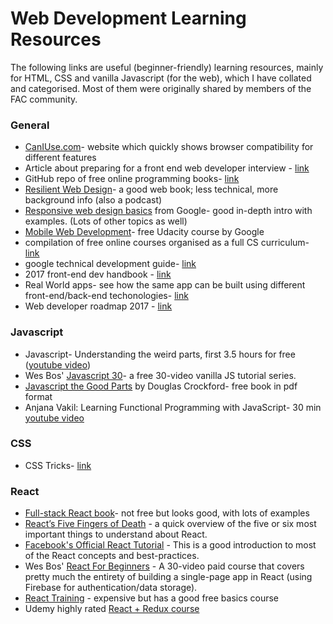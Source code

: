 # Web Development Learning Resources

The following links are useful (beginner-friendly) learning resources, mainly for HTML, CSS and
vanilla Javascript (for the web), which I have collated and categorised. Most of them were originally shared by members of the FAC community.

### General
- [CanIUse.com](http://caniuse.com/)- website which quickly shows browser compatibility for different features
- Article about preparing for a front end web developer interview - [link](http://davidshariff.com/blog/preparing-for-a-front-end-web-development-interview-in-2017/)
- GitHub repo of free online programming books- [link](https://github.com/vhf/free-programming-books)
- [Resilient Web Design](https://resilientwebdesign.com/)- a good web book; less technical, more background info (also a podcast)
- [Responsive web design basics](https://developers.google.com/web/fundamentals/design-and-ui/responsive/) from Google- good in-depth intro with examples. (Lots of other topics as well)
- [Mobile Web Development](https://www.udacity.com/course/mobile-web-development--cs256)- free Udacity course by Google
- compilation of free online courses organised as a full CS curriculum- [link](https://ossu.firebaseapp.com/#/curriculum)
- google technical development guide- [link](https://www.google.com/about/careers/students/guide-to-technical-development.html)
- 2017 front-end dev handbook - [link](https://frontendmasters.gitbooks.io/front-end-handbook-2017/content/)
- Real World apps- see how the same app can be built using different front-end/back-end techonologies- [link](https://github.com/gothinkster/realworld)
- Web developer roadmap 2017 - [link](https://github.com/kamranahmedse/developer-roadmap)

### Javascript
- Javascript- Understanding the weird parts, first 3.5 hours for free ([youtube video](https://www.youtube.com/watch?v=Bv_5Zv5c-Ts))
- Wes Bos' [Javascript 30](https://javascript30.com/)- a free 30-video vanilla JS tutorial series.
- [Javascript the Good Parts](http://bdcampbell.net/javascript/book/javascript_the_good_parts.pdf) by Douglas Crockford- free book in pdf format
- Anjana Vakil: Learning Functional Programming with JavaScript- 30 min [youtube video](https://www.youtube.com/watch?v=e-5obm1G_FY)

### CSS
- CSS Tricks- [link](https://css-tricks.com/)

### React
- [Full-stack React book](https://www.fullstackreact.com/)- not free but looks good, with lots of examples
- [React’s Five Fingers of Death](https://medium.freecodecamp.com/the-5-things-you-need-to-know-to-understand-react-a1dbd5d114a3) - a quick overview of the five or six most important things to understand about React.
- [Facebook's Official React Tutorial](https://facebook.github.io/react/tutorial/tutorial.html) - This is a good introduction to most of the React concepts and best-practices.
- Wes Bos' [React For Beginners]() - A 30-video paid course that covers pretty much the entirety of building a single-page app in React (using Firebase for authentication/data storage).
- [React Training](https://online.reacttraining.com/) - expensive but has a good free basics course
- Udemy highly rated [React + Redux course](https://www.udemy.com/react-redux/)
